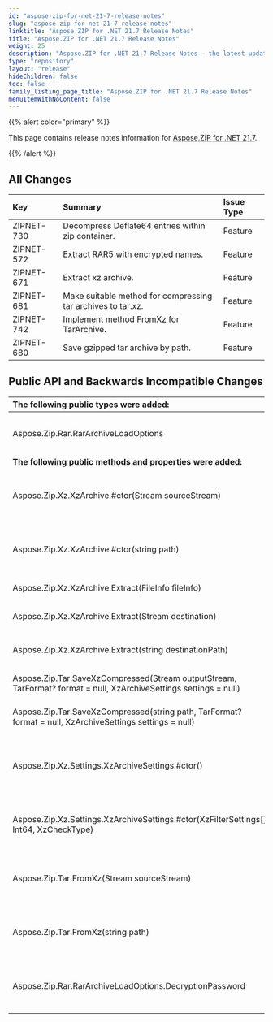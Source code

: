 ```yaml
---
id: "aspose-zip-for-net-21-7-release-notes"
slug: "aspose-zip-for-net-21-7-release-notes"
linktitle: "Aspose.ZIP for .NET 21.7 Release Notes"
title: "Aspose.ZIP for .NET 21.7 Release Notes"
weight: 25
description: "Aspose.ZIP for .NET 21.7 Release Notes – the latest updates and fixes."
type: "repository"
layout: "release"
hideChildren: false
toc: false
family_listing_page_title: "Aspose.ZIP for .NET 21.7 Release Notes"
menuItemWithNoContent: false
---
```


{{% alert color="primary" %}} 

This page contains release notes information for [Aspose.ZIP for .NET 21.7](https://releases.aspose.com/zip/net/new-releases/aspose.zip-for-.net-21.7/).

{{% /alert %}} 


## **All Changes**

|**Key**|**Summary**|**Issue Type**|
| :- | :- | :- |
|ZIPNET-730|Decompress Deflate64 entries within zip container.|Feature|
|ZIPNET-572|Extract RAR5 with encrypted names.|Feature|
|ZIPNET-671|Extract xz archive.|Feature|
|ZIPNET-681|Make suitable method for compressing tar archives to tar.xz.|Feature|
|ZIPNET-742|Implement method FromXz for TarArchive.|Feature|
|ZIPNET-680|Save gzipped tar archive by path.|Feature|

## **Public API and Backwards Incompatible Changes**
|**The following public types were added:**|**Description**|
| :- | :- |
|Aspose.Zip.Rar.RarArchiveLoadOptions|Options with which RarArchive is loaded from compressed file.|
|**The following public methods and properties were added:**|**Description**|
|Aspose.Zip.Xz.XzArchive.#ctor(Stream sourceStream)|Initializes a new instance of the xz archive for extraction from stream.|
|Aspose.Zip.Xz.XzArchive.#ctor(string path)|Initializes a new instance of the xz archive for extraction by path.|
|Aspose.Zip.Xz.XzArchive.Extract(FileInfo fileInfo)|Extracts xz archive to a file.|
|Aspose.Zip.Xz.XzArchive.Extract(Stream destination)|Extracts xz archive to a stream.|
|Aspose.Zip.Xz.XzArchive.Extract(string destinationPath)|Extracts xz archive to a file by path.|
|Aspose.Zip.Tar.SaveXzCompressed(Stream outputStream, TarFormat? format = null, XzArchiveSettings settings = null)|Saves tar archive to the stream with xz compression.|
|Aspose.Zip.Tar.SaveXzCompressed(string path, TarFormat? format = null, XzArchiveSettings settings = null)|Saves tar archive by the path with xz compression.|
|Aspose.Zip.Xz.Settings.XzArchiveSettings.#ctor()|Initializes a new instance of the XzArchiveSettings class using single LZMA2 compression.|
|Aspose.Zip.Xz.Settings.XzArchiveSettings.#ctor(XzFilterSettings[], Int64, XzCheckType)|Initializes a new instance of the XzArchiveSettings class with custom parameters.|
|Aspose.Zip.Tar.FromXz(Stream sourceStream)|Extracts supplied xz format archive and composes TarArchive from extracted data.|
|Aspose.Zip.Tar.FromXz(string path)|Extracts supplied xz format archive and composes TarArchive from extracted data.|
|Aspose.Zip.Rar.RarArchiveLoadOptions.DecryptionPassword|Gets or sets the password to decrypt entries and entry names of RAR archive.|